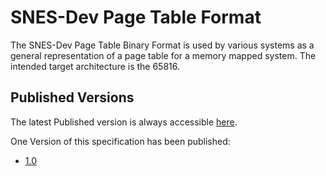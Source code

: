 # SNES-Dev Page Table Format

The SNES-Dev Page Table Binary Format is used by various systems as a general representation of a page table for a memory mapped system. The intended target architecture is the 65816. 

## Published Versions

The latest Published version is always accessible [here](https://chorman0773.github.io/BinarySpecifications/SNES-DevPageTable/latest).

One Version of this specification has been published:
* [1.0](https://chorman0773.github.io/BinarySpecifications/SNES-DevPageTable/1.0)
